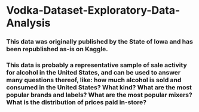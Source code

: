 # Vodka-Dataset-Exploratory-Data-Analysis

### This data was originally published by the State of Iowa and has been republished as-is on Kaggle.

### This data is probably a representative sample of sale activity for alcohol in the United States, and can be used to answer many questions thereof, like: how much alcohol is sold and consumed in the United States? What kind? What are the most popular brands and labels? What are the most popular mixers? What is the distribution of prices paid in-store?
